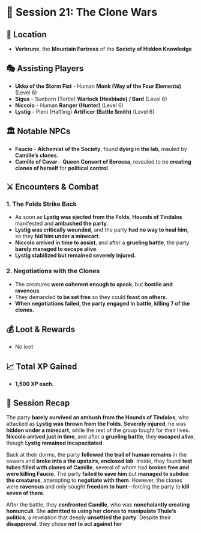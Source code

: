 # 📜 **Session 21: The Clone Wars**

## 📍 **Location**

- **Verbrune**, the **Mountain Fortress** of the **Society of Hidden Knowledge**

## 🎭 **Assisting Players**

- **Ukko of the Storm Fist** - Human **Monk (Way of the Four Elements)** (Level 6)
- **Sigus** - Sunborn (Tortle) **Warlock (Hexblade) / Bard** (Level 6)
- **Niccolo** - Human **Ranger (Hunter)** (Level 6)
- **Lystig** - Pieni (Halfling) **Artificer (Battle Smith)** (Level 6)

## 🏛 **Notable NPCs**

- **Faucio** - **Alchemist of the Society**, found **dying in the lab**, mauled by **Camille’s clones**.
- **Camille of Cavar** - **Queen Consort of Borossa**, revealed to be **creating clones of herself** for **political control**.

## ⚔ **Encounters & Combat**

### **1. The Folds Strike Back**

- As soon as **Lystig was ejected from the Folds**, **Hounds of Tindalos** manifested and **ambushed the party**.
- **Lystig was critically wounded**, and the party **had no way to heal him**, so they **hid him under a minecart**.
- **Niccolo arrived in time to assist**, and after a **grueling battle**, the party **barely managed to escape alive**.
- **Lystig stabilized but remained severely injured.**

### **2. Negotiations with the Clones**

- The creatures **were coherent enough to speak**, but **hostile and ravenous**.
- They demanded **to be set free** so they could **feast on others**.
- **When negotiations failed, the party engaged in battle, killing 7 of the clones.**

## 💰 **Loot & Rewards**

- No loot

## 📈 **Total XP Gained**

- **1,500 XP each.**

## 📖 **Session Recap**

The party **barely survived an ambush from the Hounds of Tindalos**, who attacked as **Lystig was thrown from the Folds**. **Severely injured**, he was **hidden under a minecart**, while the rest of the group fought for their lives. **Niccolo arrived just in time**, and after a **grueling battle**, they **escaped alive**, though **Lystig remained incapacitated**.

Back at their dorms, the party **followed the trail of human remains** in the sewers and **broke into a the upstairs, enclosed lab**. Inside, they found **test tubes filled with clones of Camille**, several of whom had **broken free and were killing Faucio**. The party **failed to save him** but **managed to subdue the creatures**, attempting to **negotiate with them**. However, the clones were **ravenous** and only sought **freedom to hunt**—forcing the party to **kill seven of them**.

After the battle, they **confronted Camille**, who was **nonchalantly creating homunculi**. She **admitted to using her clones to manipulate Thule’s politics**, a revelation that deeply **unsettled the party**. Despite their **disapproval**, they chose **not to act against her**
